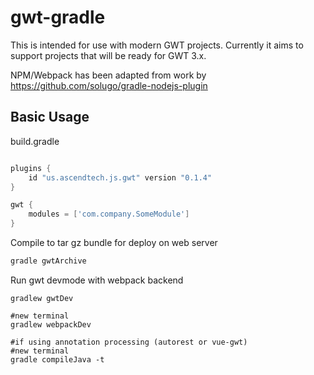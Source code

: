 # gwt-gradle

This is intended for use with modern GWT projects.  Currently it aims to support projects that will 
be ready for GWT 3.x.

NPM/Webpack has been adapted from work by https://github.com/solugo/gradle-nodejs-plugin


## Basic Usage


build.gradle
```gradle

plugins {
    id "us.ascendtech.js.gwt" version "0.1.4"
}

gwt {
    modules = ['com.company.SomeModule']   
}

```

Compile to tar gz bundle for deploy on web server
```bash
gradle gwtArchive
```

Run gwt devmode with webpack backend
```
gradlew gwtDev

#new terminal
gradlew webpackDev

#if using annotation processing (autorest or vue-gwt)
#new terminal
gradle compileJava -t
```

